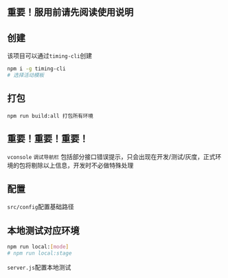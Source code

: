 ## 重要！服用前请先阅读使用说明
## 创建
该项目可以通过`timing-cli`创建
```sh
npm i -g timing-cli
# 选择活动模板
```
## 打包
```
npm run build:all 打包所有环境
```
## 重要！重要！重要！

`vconsole` `调试导航栏` 包括部分接口错误提示，只会出现在开发/测试/灰度，正式环境的包将剔除以上信息，开发时不必做特殊处理

## 配置
`src/config`配置基础路径

## 本地测试对应环境
```sh
npm run local:[mode]
# npm run local:stage
```
`server.js`配置本地测试
